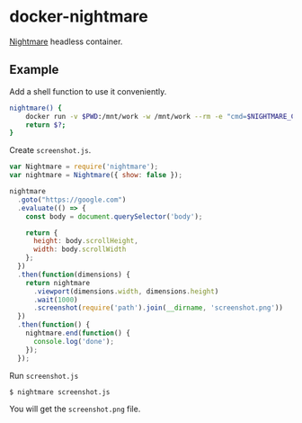 # docker-nightmare

[Nightmare](https://github.com/segmentio/nightmare) headless container.

## Example

Add a shell function to use it conveniently.

```bash
nightmare() {
    docker run -v $PWD:/mnt/work -w /mnt/work --rm -e "cmd=$NIGHTMARE_CMD" kohkimakimoto/nightmare:latest "$@";
    return $?;
}
```

Create `screenshot.js`.

```js
var Nightmare = require('nightmare');
var nightmare = Nightmare({ show: false });

nightmare
  .goto("https://google.com")
  .evaluate(() => {
    const body = document.querySelector('body');

    return {
      height: body.scrollHeight,
      width: body.scrollWidth
    };
  })
  .then(function(dimensions) {
    return nightmare
      .viewport(dimensions.width, dimensions.height)
      .wait(1000)
      .screenshot(require('path').join(__dirname, 'screenshot.png'))
  })
  .then(function() {
    nightmare.end(function() {
      console.log('done');
    });
  });

```

Run `screenshot.js`

```
$ nightmare screenshot.js
```

You will get the `screenshot.png` file.
